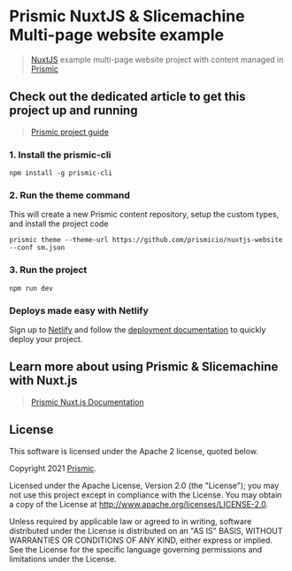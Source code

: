 # Prismic NuxtJS & Slicemachine Multi-page website example

> [NuxtJS](https://nuxtjs.org) example multi-page website project with content managed in [Prismic](https://prismic.io)

## Check out the dedicated article to get this project up and running

> [Prismic project guide](https://prismic.io/docs/technologies/sample-multi-page-website-with-navigation-nuxtjs)

### 1. Install the prismic-cli
```
npm install -g prismic-cli
```

### 2. Run the theme command
This will create a new Prismic content repository, setup the custom types, and install the project code

```
prismic theme --theme-url https://github.com/prismicio/nuxtjs-website --conf sm.json
```

### 3. Run the project
```
npm run dev
```

### Deploys made easy with Netlify
Sign up to [Netlify](https://www.netlify.com/) and follow the [deployment documentation](https://www.netlify.com/tags/deploy/) to quickly deploy your project.

## Learn more about using Prismic & Slicemachine with Nuxt.js

> [Prismic Nuxt.js Documentation](https://prismic.io/docs/technologies/getting-started-nuxtjs)

## License

This software is licensed under the Apache 2 license, quoted below.

Copyright 2021 [Prismic](http://prismic.io).

Licensed under the Apache License, Version 2.0 (the "License"); you may not use this project except in compliance with the License. You may obtain a copy of the License at http://www.apache.org/licenses/LICENSE-2.0.

Unless required by applicable law or agreed to in writing, software distributed under the License is distributed on an "AS IS" BASIS, WITHOUT WARRANTIES OR CONDITIONS OF ANY KIND, either express or implied. See the License for the specific language governing permissions and limitations under the License.
